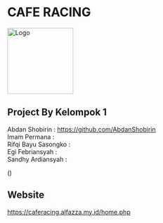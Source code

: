 # CAFE RACING
  <img src="https://i.pinimg.com/736x/a3/dd/21/a3dd212965b4d0a0d9abc1004b524c69.jpg" alt="Logo" width="150px" height="150px"><br>
## Project By Kelompok 1
Abdan Shobirin : https://github.com/AbdanShobirin <br>
Imam Permana : <br>
Rifqi Bayu Sasongko : <br>
Egi Febriansyah : <br>
Sandhy Ardiansyah : <br>

()<br>

## Website
https://caferacing.alfazza.my.id/home.php
